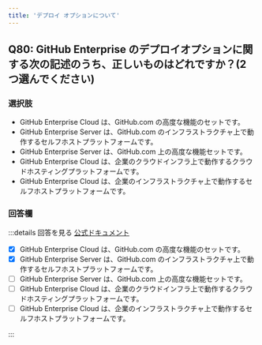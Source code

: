 ```yaml
---
title: 'デプロイ オプションについて'
---
```


## Q80: GitHub Enterprise のデプロイオプションに関する次の記述のうち、正しいものはどれですか？(2 つ選んでください)

### 選択肢

- GitHub Enterprise Cloud は、GitHub.com の高度な機能のセットです。
- GitHub Enterprise Server は、GitHub.com のインフラストラクチャ上で動作するセルフホストプラットフォームです。
- GitHub Enterprise Server は、GitHub.com 上の高度な機能セットです。
- GitHub Enterprise Cloud は、企業のクラウドインフラ上で動作するクラウドホスティングプラットフォームです。
- GitHub Enterprise Cloud は、企業のインフラストラクチャ上で動作するセルフホストプラットフォームです。

### 回答欄

:::details 回答を見る
[公式ドキュメント](https://docs.github.com/ja/enterprise-cloud@latest/admin/overview/about-github-for-enterprises#about-deployment-options)

- [x] GitHub Enterprise Cloud は、GitHub.com の高度な機能のセットです。
- [x] GitHub Enterprise Server は、GitHub.com のインフラストラクチャ上で動作するセルフホストプラットフォームです。
- [ ] GitHub Enterprise Server は、GitHub.com 上の高度な機能セットです。
- [ ] GitHub Enterprise Cloud は、企業のクラウドインフラ上で動作するクラウドホスティングプラットフォームです。
- [ ] GitHub Enterprise Cloud は、企業のインフラストラクチャ上で動作するセルフホストプラットフォームです。

:::
